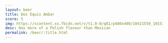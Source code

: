 ```yaml
---
layout: beer
title: Dos Equis Ambar
score: 5
img: https://scontent.xx.fbcdn.net/v/t1.0-0/q81/p480x480/10421550_10153268279173745_3566359759975585153_n.jpg?oh=dc78abdbb2fe2151e5ac824c15359601&oe=5882F14A
desc: Has more of a Polish flavour than Mexican
permalink: /beer/:title.html
---
```

